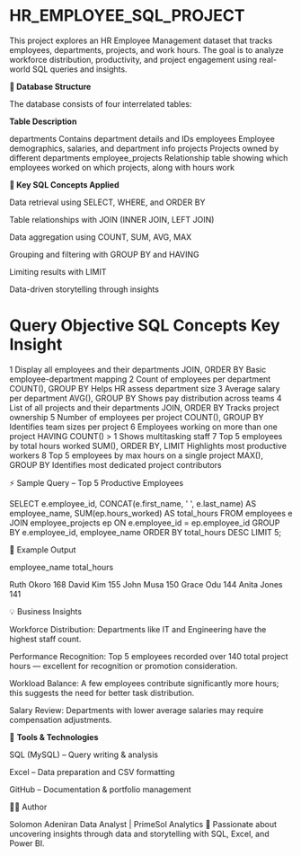 # HR_EMPLOYEE_SQL_PROJECT
This project explores an HR Employee Management dataset that tracks employees, departments, projects, and work hours.
The goal is to analyze workforce distribution, productivity, and project engagement using real-world SQL queries and insights.

**🧱 Database Structure**

The database consists of four interrelated tables:

**Table Description**

departments Contains department details and IDs
employees Employee demographics, salaries, and department info
projects Projects owned by different departments
employee_projects Relationship table showing which employees worked on which projects, along with hours work


**🧠 Key SQL Concepts Applied**

Data retrieval using SELECT, WHERE, and ORDER BY

Table relationships with JOIN (INNER JOIN, LEFT JOIN)

Data aggregation using COUNT, SUM, AVG, MAX

Grouping and filtering with GROUP BY and HAVING

Limiting results with LIMIT

Data-driven storytelling through insights


# Query Objective SQL Concepts Key Insight

1 Display all employees and their departments JOIN, ORDER BY Basic employee-department mapping
2 Count of employees per department COUNT(), GROUP BY Helps HR assess department size
3 Average salary per department AVG(), GROUP BY Shows pay distribution across teams
4 List of all projects and their departments JOIN, ORDER BY Tracks project ownership
5 Number of employees per project COUNT(), GROUP BY Identifies team sizes per project
6 Employees working on more than one project HAVING COUNT() > 1 Shows multitasking staff
7 Top 5 employees by total hours worked SUM(), ORDER BY, LIMIT Highlights most productive workers
8 Top 5 employees by max hours on a single project MAX(), GROUP BY Identifies most dedicated project contributors


⚡ Sample Query – Top 5 Productive Employees

SELECT 
    e.employee_id,
    CONCAT(e.first_name, ' ', e.last_name) AS employee_name,
    SUM(ep.hours_worked) AS total_hours
FROM employees e
JOIN employee_projects ep 
    ON e.employee_id = ep.employee_id
GROUP BY e.employee_id, employee_name
ORDER BY total_hours DESC
LIMIT 5;

🧩 Example Output

employee_name total_hours

Ruth Okoro 168
David Kim 155
John Musa 150
Grace Odu 144
Anita Jones 141

💡 Business Insights

Workforce Distribution: Departments like IT and Engineering have the highest staff count.

Performance Recognition: Top 5 employees recorded over 140 total project hours — excellent for recognition or promotion consideration.

Workload Balance: A few employees contribute significantly more hours; this suggests the need for better task distribution.

Salary Review: Departments with lower average salaries may require compensation adjustments.


🧰 **Tools & Technologies**

SQL (MySQL) – Query writing & analysis

Excel – Data preparation and CSV formatting

GitHub – Documentation & portfolio management


🧑‍💻 Author

Solomon Adeniran
Data Analyst | PrimeSol Analytics
📍 Passionate about uncovering insights through data and storytelling with SQL, Excel, and Power BI.

